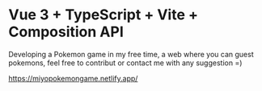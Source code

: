 # Vue 3 + TypeScript + Vite + Composition API

Developing a Pokemon game in my free time, a web where you can guest pokemons, feel free to contribut or contact me with any suggestion =) 



https://miyopokemongame.netlify.app/
